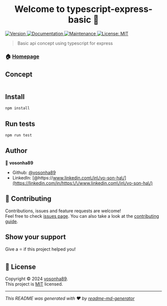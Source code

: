 <h1 align="center">Welcome to typescript-express-basic 👋</h1>
<p>
  <a href="https://www.npmjs.com/package/typescript-express-basic" target="_blank">
    <img alt="Version" src="https://img.shields.io/npm/v/typescript-express-basic.svg">
  </a>
  <a href="https://github.com/vosonha89/typescript-express-basic#readme" target="_blank">
    <img alt="Documentation" src="https://img.shields.io/badge/documentation-yes-brightgreen.svg" />
  </a>
  <a href="https://github.com/vosonha89/typescript-express-basic/graphs/commit-activity" target="_blank">
    <img alt="Maintenance" src="https://img.shields.io/badge/Maintained%3F-yes-green.svg" />
  </a>
  <a href="https://github.com/vosonha89/typescript-express-basic/blob/master/LICENSE" target="_blank">
    <img alt="License: MIT" src="https://img.shields.io/github/license/vosonha89/typescript-express-basic" />
  </a>
</p>

> Basic api concept using typescript for express

### 🏠 [Homepage](https://github.com/vosonha89/typescript-express-basic#readme)

## Concept

```sh

```

## Install

```sh
npm install
```

## Run tests

```sh
npm run test
```

## Author

👤 **vosonha89**

* Github: [@vosonha89](https://github.com/vosonha89)
* LinkedIn: [@https:\/\/www.linkedin.com\/in\/vo-son-ha\/](https://linkedin.com/in/https:\/\/www.linkedin.com\/in\/vo-son-ha\/)

## 🤝 Contributing

Contributions, issues and feature requests are welcome!<br />Feel free to check [issues page](https://github.com/vosonha89/typescript-express-basic/issues). You can also take a look at the [contributing guide](https://github.com/vosonha89/typescript-express-basic/blob/master/CONTRIBUTING.md).

## Show your support

Give a ⭐️ if this project helped you!

## 📝 License

Copyright © 2024 [vosonha89](https://github.com/vosonha89).<br />
This project is [MIT](https://github.com/vosonha89/typescript-express-basic/blob/master/LICENSE) licensed.

***
_This README was generated with ❤️ by [readme-md-generator](https://github.com/kefranabg/readme-md-generator)_